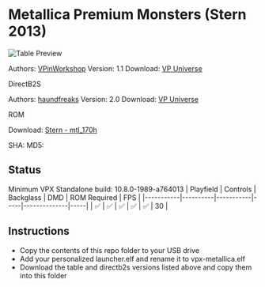 # Metallica Premium Monsters (Stern 2013)

![Table Preview](https://vpuniverse.com/screenshots/monthly_2021_04/Metallica_v1.jpg.8f7bacfb9e21da02e1d5ef9b2d8beb0b.jpg)

Authors: [VPinWorkshop](https://vpuniverse.com/profile/40692-vpinworkshop/)
Version: 1.1
Download: [VP Universe](https://vpuniverse.com/files/file/6058-metallica-premium-monsters-stern-2013-vpw-mod/)

DirectB2S

Authors: [haundfreaks](https://vpuniverse.com/profile/5216-hauntfreaks/)
Version: 2.0
Download: [VP Universe](https://vpuniverse.com/files/file/10947-metallica-premium-monsters-stern-2013-b2s-with-full-dmd/)

ROM

Download: [Stern - mtl_170h](https://sternpinball.com/?post_type=game_code&s=metallica)

SHA: 
MD5: 

## Status 

Minimum VPX Standalone build: 10.8.0-1989-a764013
| Playfield | Controls | Backglass | DMD | ROM Required | FPS | 
|-----------|----------|-----------|-----|--------------|-----|
| :white_check_mark: | :white_check_mark: | :white_check_mark: | :white_check_mark: | :white_check_mark: | 30 |

## Instructions

- Copy the contents of this repo folder to your USB drive
- Add your personalized launcher.elf and rename it to vpx-metallica.elf
- Download the table and directb2s versions listed above and copy them into this folder